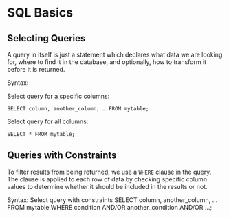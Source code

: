 # SQL Basics

## Selecting Queries

A query in itself is just a statement which declares what data we are looking for, where to find it in the database, and optionally, how to transform it before it is returned.

Syntax:

Select query for a specific columns:

`SELECT column, another_column, … FROM mytable;`

Select query for all columns:

`SELECT * FROM mytable;`

## Queries with Constraints

To filter results from being returned, we use a `WHERE` clause in the query. The clause is applied to each row of data by checking specific column values to determine whether it should be included in the results or not.

Syntax:
Select query with constraints
SELECT column, another_column, …
FROM mytable
WHERE condition
    AND/OR another_condition
    AND/OR …;

